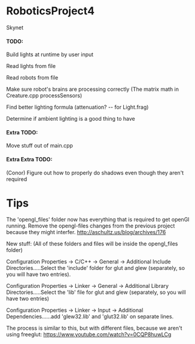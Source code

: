 # RoboticsProject4
Skynet



#### TODO:

  Build lights at runtime by user input
  
  Read lights from file
  
  Read robots from file
  
  Make sure robot's brains are processing correctly (The matrix math in Creature.cpp processSensors)
  
  Find better lighting formula (attenuation? -- for Light.frag)
  
  Determine if ambient lighting is a good thing to have
  
#### Extra TODO:
  
  Move stuff out of main.cpp
  
#### Extra Extra TODO:

  (Conor) Figure out how to properly do shadows even though they aren't required


# Tips

  The 'opengl_files' folder now has everything that is required to get openGl running. Remove the opengl-files changes from the previous project because they might interfer. http://aschultz.us/blog/archives/176
  
  New stuff: (All of these folders and files will be inside the opengl_files folder)
  
  Configuration Properties -> C/C++ -> General -> Additional Include Directories.....Select the 'include' folder for glut and glew (separately, so you will have two entries).
  
  Configuration Properties -> Linker -> General -> Additional Library Directories.....Select the 'lib' file for glut and glew (separately, so you will have two entries)
  
  Configuration Properties -> Linker -> Input -> Additional Dependencies......add 'glew32.lib' and 'glut32.lib' on separate lines.
  
  The process is similar to this, but with different files, because we aren't using freeglut: https://www.youtube.com/watch?v=0CQP8huwLCg
